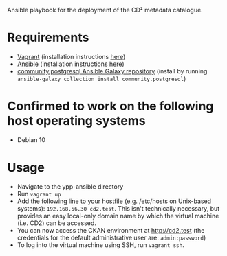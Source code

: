 Ansible playbook for the deployment of the CD² metadata catalogue.

# Requirements
- [Vagrant](https://www.vagrantup.com) (installation instructions [here](https://www.vagrantup.com/downloads))
- [Ansible](https://ansible.com) (installation instructions [here](https://docs.ansible.com/ansible/latest/installation_guide/intro_installation.html#installing-the-ansible-community-package))
- [community.postgresql Ansible Galaxy repository](https://galaxy.ansible.com/community/postgresql) (install by running `ansible-galaxy collection install community.postgresql`)

# Confirmed to work on the following host operating systems
- Debian 10

# Usage
- Navigate to the ypp-ansible directory
- Run `vagrant up`
- Add the following line to your hostfile (e.g. /etc/hosts on Unix-based systems): `192.168.56.30 cd2.test`. This isn't technically necessary, but provides an easy local-only domain name by which the virtual machine (i.e. CD2) can be accessed.
- You can now access the CKAN environment at http://cd2.test (the credentials for the default administrative user are: `admin:password`)
- To log into the virtual machine using SSH, run `vagrant ssh`.
